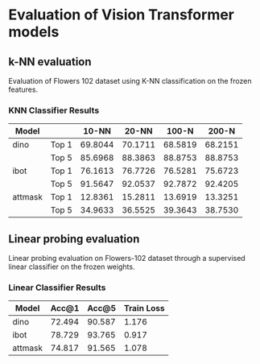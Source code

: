 # Evaluation of Vision Transformer models

## k-NN evaluation

Evaluation of Flowers 102 dataset using K-NN classification on the frozen features.

### KNN Classifier Results

| Model   |            | 10-NN        | 20-NN        | 100-N       | 200-N       |
|---------|------------|--------------|--------------|-------------|-------------|
| dino    | Top 1      | 69.8044  | 70.1711  | 68.5819 | 68.2151 |
|         | Top 5      | 85.6968  | 88.3863  | 88.8753| 88.8753|
| ibot    | Top 1      | 76.1613  | 76.7726  | 76.5281 | 75.6723 |
|         | Top 5      | 91.5647  | 92.0537      | 92.7872 | 92.4205    |
| attmask | Top 1      | 12.8361  | 15.2811  | 13.6919| 13.3251 |
|         | Top 5      | 34.9633  | 36.5525 | 39.3643 | 38.7530|

## Linear probing evaluation

Linear probing evaluation on Flowers-102 dataset through a supervised linear classifier on the frozen weights.

### Linear Classifier Results

| Model   | Acc@1  | Acc@5   | Train Loss |
|---------|--------|---------|------------|
| dino    | 72.494 | 90.587  | 1.176      |
| ibot    | 78.729 | 93.765  | 0.917      |
| attmask | 74.817 | 91.565  | 1.078      |


